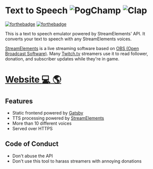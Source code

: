 # Text to Speech ![PogChamp](https://i.imgur.com/d3KCy5m.png) ![Clap](https://cdn.betterttv.net/emote/55b6f480e66682f576dd94f5/1x)

[![forthebadge](https://forthebadge.com/images/badges/built-with-love.svg)](https://forthebadge.com) [![forthebadge](https://forthebadge.com/images/badges/made-with-crayons.svg)](https://forthebadge.com)

This is a text to speech emulator powered by StreamElements' API. It converts your text to speech with any StreamElements voices.

[StreamElements](https://StreamElements.com) is a live streaming software based on [OBS (Open Broadcast Software)](https://obsproject.com). Many [Twitch.tv](https://twitch.tv) streamers use it to read follower, donation, and subscriber updates while they're in game.

# [**Website** :computer: :earth_americas:](https://textreader.pro)

## Features

- Static frontend powered by [Gatsby](https://www.gatsbyjs.com)
- TTS processing powered by [StreamElements](https://StreamElements.com)
- More than 10 different voices
- Served over HTTPS

## Code of Conduct

- Don't abuse the API
- Don't use this tool to harass streamers with annoying donations

